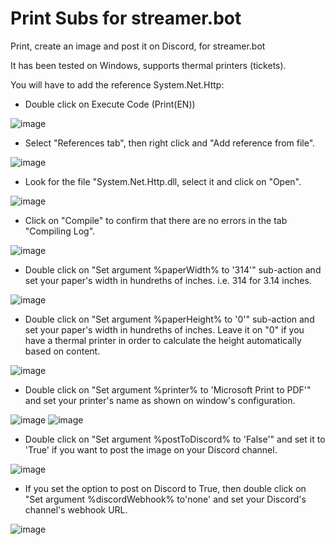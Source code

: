 # Print Subs for streamer.bot
Print, create an image and post it on Discord, for streamer.bot

It has been tested on Windows, supports thermal printers (tickets).

You will have to add the reference System.Net.Http:

- Double click on Execute Code (Print(EN))

![image](https://user-images.githubusercontent.com/494355/172022437-0538e020-560b-4ba3-b1f6-19f0165aa503.png)

- Select "References tab", then right click and "Add reference from file".

![image](https://user-images.githubusercontent.com/494355/172022479-48b88eed-0b82-462e-8a95-e4c1080d41b3.png)

- Look for the file "System.Net.Http.dll, select it and click on "Open".

![image](https://user-images.githubusercontent.com/494355/172022569-4222b8f2-a071-4e99-b79f-c4a6b44cab64.png)

- Click on "Compile" to confirm that there are no errors in the tab "Compiling Log".

![image](https://user-images.githubusercontent.com/494355/172022609-fdc16bc2-6f39-4506-843b-5bccee35cd1f.png)

- Double click on "Set argument %paperWidth% to '314'" sub-action and set your paper's width in hundreths of inches.  i.e. 314 for 3.14 inches.

![image](https://user-images.githubusercontent.com/494355/172022691-e9adea4d-5be0-423c-9fce-d63dd4e6aaea.png)

- Double click on "Set argument %paperHeight% to '0'" sub-action and set your paper's width in hundreths of inches.  Leave it on "0" if you have a thermal printer in order to calculate the height automatically based on content.

![image](https://user-images.githubusercontent.com/494355/172022736-225012a7-6e5c-4035-961b-9ccb9ab838c6.png)

- Double click on "Set argument %printer% to 'Microsoft Print to PDF'" and set your printer's name as shown on window's configuration.

![image](https://user-images.githubusercontent.com/494355/172023638-64a2d09e-700c-44a5-ac63-8b187fc97c07.png)
![image](https://user-images.githubusercontent.com/494355/172022351-f02fdd2b-5678-4e4b-acef-4889a6afe11b.png)

- Double click on "Set argument %postToDiscord% to 'False'" and set it to 'True' if you want to post the image on your Discord channel.

![image](https://user-images.githubusercontent.com/494355/172023747-12662d28-0479-4923-940a-fb5a51a1d75c.png)

- If you set the option to post on Discord to True, then double click on "Set argument %discordWebhook% to'none' and set your Discord's channel's webhook URL.

![image](https://user-images.githubusercontent.com/494355/172023803-470a3c58-7928-4956-9e2d-6447703d402a.png)


